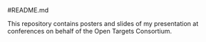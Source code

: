 #README.md

This repository contains posters and slides of my presentation at conferences on behalf of the Open Targets Consortium.



